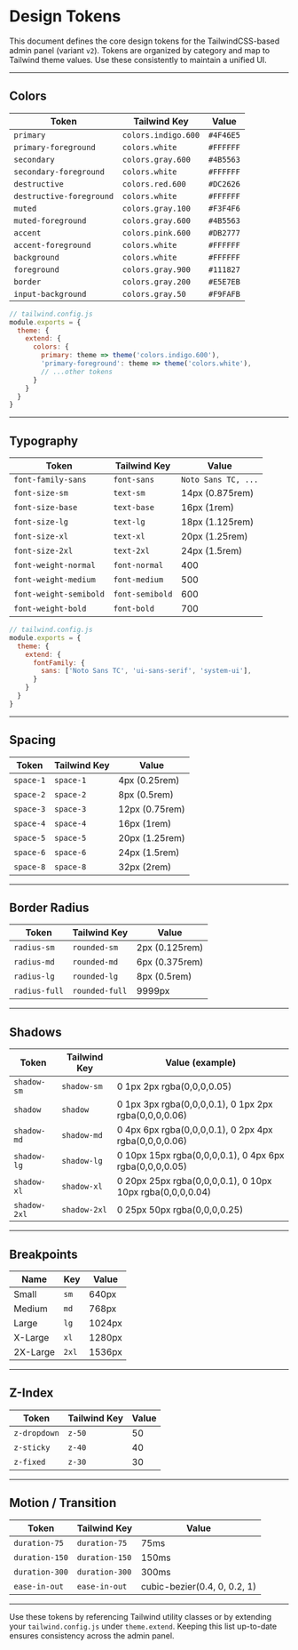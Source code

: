  # Design Tokens

 This document defines the core design tokens for the TailwindCSS-based admin panel (variant `v2`).
 Tokens are organized by category and map to Tailwind theme values. Use these consistently to maintain a unified UI.

 ---

 ## Colors

 | Token                        | Tailwind Key             | Value    |
 |------------------------------|--------------------------|----------|
 | `primary`                    | `colors.indigo.600`      | `#4F46E5`|
 | `primary-foreground`         | `colors.white`           | `#FFFFFF`|
 | `secondary`                  | `colors.gray.600`        | `#4B5563`|
 | `secondary-foreground`       | `colors.white`           | `#FFFFFF`|
 | `destructive`                | `colors.red.600`         | `#DC2626`|
 | `destructive-foreground`     | `colors.white`           | `#FFFFFF`|
 | `muted`                      | `colors.gray.100`        | `#F3F4F6`|
 | `muted-foreground`           | `colors.gray.600`        | `#4B5563`|
 | `accent`                     | `colors.pink.600`        | `#DB2777`|
 | `accent-foreground`          | `colors.white`           | `#FFFFFF`|
 | `background`                 | `colors.white`           | `#FFFFFF`|
 | `foreground`                 | `colors.gray.900`        | `#111827`|
 | `border`                     | `colors.gray.200`        | `#E5E7EB`|
 | `input-background`           | `colors.gray.50`         | `#F9FAFB`|

 ```js
 // tailwind.config.js
 module.exports = {
   theme: {
     extend: {
       colors: {
         primary: theme => theme('colors.indigo.600'),
         'primary-foreground': theme => theme('colors.white'),
         // ...other tokens
       }
     }
   }
 }
 ```

 ---

 ## Typography

 | Token                    | Tailwind Key         | Value             |
 |--------------------------|----------------------|-------------------|
 | `font-family-sans`       | `font-sans`          | `Noto Sans TC, ...` |
 | `font-size-sm`           | `text-sm`            | 14px (0.875rem)   |
 | `font-size-base`         | `text-base`          | 16px (1rem)       |
 | `font-size-lg`           | `text-lg`            | 18px (1.125rem)   |
 | `font-size-xl`           | `text-xl`            | 20px (1.25rem)    |
 | `font-size-2xl`          | `text-2xl`           | 24px (1.5rem)     |
 | `font-weight-normal`     | `font-normal`        | 400               |
 | `font-weight-medium`     | `font-medium`        | 500               |
 | `font-weight-semibold`   | `font-semibold`      | 600               |
 | `font-weight-bold`       | `font-bold`          | 700               |

 ```js
 // tailwind.config.js
 module.exports = {
   theme: {
     extend: {
       fontFamily: {
         sans: ['Noto Sans TC', 'ui-sans-serif', 'system-ui'],
       }
     }
   }
 }
 ```

 ---

 ## Spacing

 | Token         | Tailwind Key  | Value          |
 |---------------|---------------|----------------|
 | `space-1`     | `space-1`     | 4px (0.25rem)  |
 | `space-2`     | `space-2`     | 8px (0.5rem)   |
 | `space-3`     | `space-3`     | 12px (0.75rem) |
 | `space-4`     | `space-4`     | 16px (1rem)    |
 | `space-5`     | `space-5`     | 20px (1.25rem) |
 | `space-6`     | `space-6`     | 24px (1.5rem)  |
 | `space-8`     | `space-8`     | 32px (2rem)    |

 ---

 ## Border Radius

 | Token          | Tailwind Key    | Value              |
 |----------------|-----------------|--------------------|
 | `radius-sm`    | `rounded-sm`    | 2px (0.125rem)     |
 | `radius-md`    | `rounded-md`    | 6px (0.375rem)     |
 | `radius-lg`    | `rounded-lg`    | 8px (0.5rem)       |
 | `radius-full`  | `rounded-full`  | 9999px             |

 ---

 ## Shadows

 | Token         | Tailwind Key   | Value (example)                               |
 |---------------|----------------|-----------------------------------------------|
 | `shadow-sm`   | `shadow-sm`    | 0 1px 2px rgba(0,0,0,0.05)                    |
 | `shadow`      | `shadow`       | 0 1px 3px rgba(0,0,0,0.1), 0 1px 2px rgba(0,0,0,0.06) |
 | `shadow-md`   | `shadow-md`    | 0 4px 6px rgba(0,0,0,0.1), 0 2px 4px rgba(0,0,0,0.06) |
 | `shadow-lg`   | `shadow-lg`    | 0 10px 15px rgba(0,0,0,0.1), 0 4px 6px rgba(0,0,0,0.05) |
 | `shadow-xl`   | `shadow-xl`    | 0 20px 25px rgba(0,0,0,0.1), 0 10px 10px rgba(0,0,0,0.04) |
 | `shadow-2xl`  | `shadow-2xl`   | 0 25px 50px rgba(0,0,0,0.25)                  |

 ---

 ## Breakpoints

 | Name        | Key   | Value  |
 |-------------|-------|--------|
 | Small       | `sm`  | 640px  |
 | Medium      | `md`  | 768px  |
 | Large       | `lg`  | 1024px |
 | X-Large     | `xl`  | 1280px |
 | 2X-Large    | `2xl` | 1536px |

 ---

 ## Z-Index

 | Token             | Tailwind Key | Value |
 |-------------------|--------------|-------|
 | `z-dropdown`      | `z-50`       | 50    |
 | `z-sticky`        | `z-40`       | 40    |
 | `z-fixed`         | `z-30`       | 30    |

 ---

 ## Motion / Transition

 | Token               | Tailwind Key     | Value                           |
 |---------------------|------------------|---------------------------------|
 | `duration-75`       | `duration-75`    | 75ms                            |
 | `duration-150`      | `duration-150`   | 150ms                           |
 | `duration-300`      | `duration-300`   | 300ms                           |
 | `ease-in-out`       | `ease-in-out`    | cubic-bezier(0.4, 0, 0.2, 1)    |

 ---

 Use these tokens by referencing Tailwind utility classes or by extending your `tailwind.config.js` under `theme.extend`. Keeping this list up-to-date ensures consistency across the admin panel.